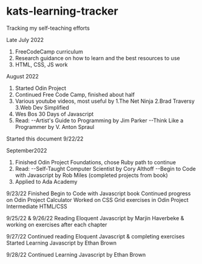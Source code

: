 # kats-learning-tracker
Tracking my self-teaching efforts

Late July 2022
1.  FreeCodeCamp curriculum
2.  Research guidance on how to learn and the best resources to use
3.  HTML, CSS, JS work
  
August 2022
1.  Started Odin Project
2.  Continued Free Code Camp, finished about half
3.  Various youtube videos, most useful by
    1.The Net Ninja
    2.Brad Traversy
    3.Web Dev Simplified
4.  Wes Bos 30 Days of Javascript
5.  Read:
  --Artist's Guide to Programming by Jim Parker
  --Think Like a Programmer by V. Anton Spraul
 
Started this document 9/22/22

 September2022
 1. Finished Odin Project Foundations, chose Ruby path to continue
 2. Read:
    --Self-Taught Computer Scientist by Cory Althoff
    --Begin to Code with Javascript by Rob Miles (completed projects from book)
 3. Applied to Ada Academy
 
 9/23/22
 Finished Begin to Code with Javascript book
 Continued progress on Odin Project Calculator
 Worked on CSS Grid exercises in Odin Project Intermediate HTML/CSS

9/25/22 & 9/26/22
Reading Eloquent Javascript by Marjin Haverbeke & working on exercises after each chapter

9/27/22
Continued reading Eloquent Javascript & completing exercises
Started Learning Javascript by Ethan Brown

9/28/22
Continued Learning Javascript by Ethan Brown
